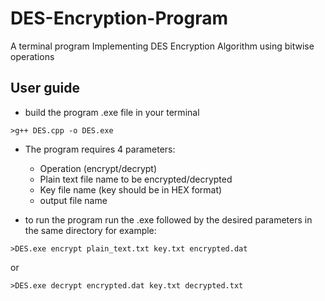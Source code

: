 # DES-Encryption-Program
A terminal program Implementing DES Encryption Algorithm using bitwise operations

## User guide
* build the program .exe file in your terminal 
```
>g++ DES.cpp -o DES.exe
```
* The program requires 4 parameters:
  - Operation (encrypt/decrypt)
  - Plain text file name to be encrypted/decrypted 
  - Key file name (key should be in HEX format)
  - output file name

* to run the program run the .exe followed by the desired parameters in the same directory for example:
```
>DES.exe encrypt plain_text.txt key.txt encrypted.dat
```
or
```
>DES.exe decrypt encrypted.dat key.txt decrypted.txt
```
